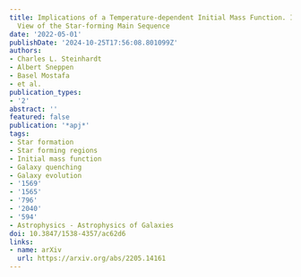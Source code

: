 ```yaml
---
title: Implications of a Temperature-dependent Initial Mass Function. II. An Updated
  View of the Star-forming Main Sequence
date: '2022-05-01'
publishDate: '2024-10-25T17:56:08.801099Z'
authors:
- Charles L. Steinhardt
- Albert Sneppen
- Basel Mostafa
- et al.
publication_types:
- '2'
abstract: ''
featured: false
publication: '*apj*'
tags:
- Star formation
- Star forming regions
- Initial mass function
- Galaxy quenching
- Galaxy evolution
- '1569'
- '1565'
- '796'
- '2040'
- '594'
- Astrophysics - Astrophysics of Galaxies
doi: 10.3847/1538-4357/ac62d6
links:
- name: arXiv
  url: https://arxiv.org/abs/2205.14161
---
```

